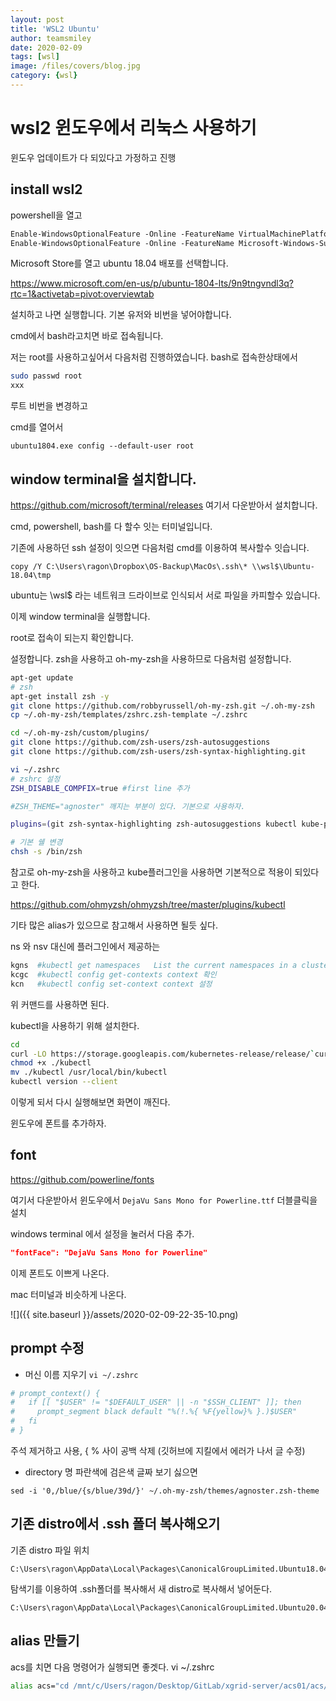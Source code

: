 ```yaml
---
layout: post
title: 'WSL2 Ubuntu' 
author: teamsmiley
date: 2020-02-09
tags: [wsl]
image: /files/covers/blog.jpg
category: {wsl}
---
```


# wsl2 윈도우에서 리눅스 사용하기

윈도우 업데이트가 다 되있다고 가정하고 진행

## install wsl2

powershell을 열고 
```ps
Enable-WindowsOptionalFeature -Online -FeatureName VirtualMachinePlatform
Enable-WindowsOptionalFeature -Online -FeatureName Microsoft-Windows-Subsystem-Linux
```

Microsoft Store를 열고 ubuntu 18.04 배포를 선택합니다.

<https://www.microsoft.com/en-us/p/ubuntu-1804-lts/9n9tngvndl3q?rtc=1&activetab=pivot:overviewtab>

설치하고 나면 실행합니다. 기본 유저와 비번을 넣어야합니다.

cmd에서 bash라고치면 바로 접속됩니다.

저는 root를 사용하고싶어서 다음처럼 진행하였습니다. bash로 접속한상태에서 

```bash
sudo passwd root
xxx
```

루트 비번을 변경하고 

cmd를 열어서 
```
ubuntu1804.exe config --default-user root
```

## window terminal을 설치합니다.
<https://github.com/microsoft/terminal/releases> 여기서 다운받아서 설치합니다. 

cmd, powershell, bash를 다 할수 잇는 터미널입니다.

기존에 사용하던 ssh 설정이 잇으면 다음처럼 cmd를 이용하여 복사할수 잇습니다.

```
copy /Y C:\Users\ragon\Dropbox\OS-Backup\MacOs\.ssh\* \\wsl$\Ubuntu-18.04\tmp
```

ubuntu는 \\wsl$ 라는 네트워크 드라이브로 인식되서 서로 파일을 카피할수 있습니다.

이제 window terminal을 실행합니다.

root로 접속이 되는지 확인합니다.

설정합니다. zsh을 사용하고 oh-my-zsh을 사용하므로 다음처럼 설정합니다.

```bash
apt-get update
# zsh
apt-get install zsh -y
git clone https://github.com/robbyrussell/oh-my-zsh.git ~/.oh-my-zsh
cp ~/.oh-my-zsh/templates/zshrc.zsh-template ~/.zshrc

cd ~/.oh-my-zsh/custom/plugins/
git clone https://github.com/zsh-users/zsh-autosuggestions
git clone https://github.com/zsh-users/zsh-syntax-highlighting.git

vi ~/.zshrc
# zshrc 설정 
ZSH_DISABLE_COMPFIX=true #first line 추가

#ZSH_THEME="agnoster" 깨지는 부분이 있다. 기본으로 사용하자.

plugins=(git zsh-syntax-highlighting zsh-autosuggestions kubectl kube-ps1) #여기에 추가한다.

# 기본 쉘 변경
chsh -s /bin/zsh
```

참고로 oh-my-zsh을 사용하고 kube플러그인을 사용하면 기본적으로 적용이 되있다고 한다.

<https://github.com/ohmyzsh/ohmyzsh/tree/master/plugins/kubectl>

기타 많은 alias가 있으므로 참고해서 사용하면 될듯 싶다.

ns 와 nsv 대신에 플러그인에서 제공하는 
```bash
kgns  #kubectl get namespaces	List the current namespaces in a cluster 전체 네임스페이스
kcgc  #kubectl config get-contexts context 확인
kcn   #kubectl config set-context context 설정 
```
위 커맨드를 사용하면 된다.

kubectl을 사용하기 위해 설치한다.
```bash
cd 
curl -LO https://storage.googleapis.com/kubernetes-release/release/`curl -s https://storage.googleapis.com/kubernetes-release/release/stable.txt`/bin/linux/amd64/kubectl
chmod +x ./kubectl
mv ./kubectl /usr/local/bin/kubectl
kubectl version --client
```

이렇게 되서 다시 실행해보면 화면이 깨진다. 

윈도우에 폰트를 추가하자.

## font

https://github.com/powerline/fonts

여기서 다운받아서 윈도우에서 `DejaVu Sans Mono for Powerline.ttf` 더블클릭을 설치

windows terminal 에서 설정을 눌러서 다음 추가.
```json
"fontFace": "DejaVu Sans Mono for Powerline"
```

이제 폰트도 이쁘게 나온다.

mac 터미널과 비슷하게 나온다.

![]({{ site.baseurl }}/assets/2020-02-09-22-35-10.png)

## prompt 수정

* 머신 이름 지우기 
`vi ~/.zshrc`

```zsh
# prompt_context() {
#   if [[ "$USER" != "$DEFAULT_USER" || -n "$SSH_CLIENT" ]]; then
#     prompt_segment black default "%(!.%{ %F{yellow}% }.)$USER" 
#   fi
# }
```
주석 제거하고 사용,  { % 사이 공백 삭제 (깃허브에 지킬에서 에러가 나서 글 수정)

* directory 명 파란색에 검은색 글짜 보기 싫으면
```
sed -i '0,/blue/{s/blue/39d/}' ~/.oh-my-zsh/themes/agnoster.zsh-theme
```

## 기존 distro에서 .ssh 폴더 복사해오기 

기존 distro 파일 위치 
```
C:\Users\ragon\AppData\Local\Packages\CanonicalGroupLimited.Ubuntu18.04onWindows_79rhkp1fndgsc\LocalState\rootfs\root
```
탐색기를 이용하여 .ssh폴더를 복사해서 새 distro로 복사해서 넣어둔다. 
```
C:\Users\ragon\AppData\Local\Packages\CanonicalGroupLimited.Ubuntu20.04onWindows_79rhkp1fndgsc\LocalState\rootfs\root
```

## alias 만들기 

acs를 치면 다음 명령어가 실행되면 좋겟다.
vi ~/.zshrc
```bash
alias acs="cd /mnt/c/Users/ragon/Desktop/GitLab/xgrid-server/acs01/acs/xgrid"
```



